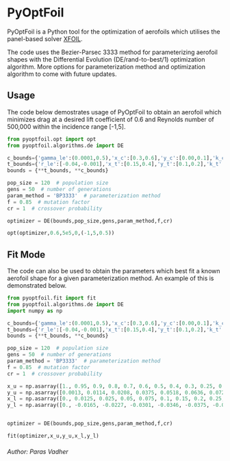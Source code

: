 # PyOptFoil
PyOptFoil is a Python tool for the optimization of aerofoils which utilises the panel-based solver [XFOIL](https://web.mit.edu/drela/Public/web/xfoil/).

The code uses the Bezier-Parsec 3333 method for parameterizing aerofoil shapes with the Differential Evolution (DE/rand-to-best/1) optimization algorithm. 
More options for parameterization method and optimization algorithm to come with future updates. 

## Usage
The code below demostrates usage of PyOptFoil to obtain an aerofoil which minimizes drag at a desired lift coefficient of 0.6 and Reynolds number of 500,000 within the incidence range [-1,5]. 

```python
from pyoptfoil.opt import opt
from pyoptfoil.algorithms.de import DE

c_bounds={'gamma_le':(0.0001,0.5),'x_c':[0.3,0.6],'y_c':[0.00,0.1],'k_c':[-1,-0.01],'z_te':[0.0,0.00],'alpha_te':[0.0001,0.5]}
t_bounds={'r_le':[-0.04,-0.001],'x_t':[0.15,0.4],'y_t':[0.1,0.2],'k_t':[-1,0.1],'dz_te':[0.0,0.001],'beta_te':[0.001,0.3]}
bounds = {**t_bounds, **c_bounds}

pop_size = 120  # population size
gens = 50  # number of generations
param_method = 'BP3333'  # parameterization method
f = 0.85  # mutation factor
cr = 1  # crossover probability

optimizer = DE(bounds,pop_size,gens,param_method,f,cr)

opt(optimizer,0.6,5e5,0,(-1,5,0.5))
```

## Fit Mode
The code can also be used to obtain the parameters which best fit a known aerofoil shape for a given parameterization method. An example of this is demonstrated below.

```python
from pyoptfoil.fit import fit
from pyoptfoil.algorithms.de import DE
import numpy as np

c_bounds={'gamma_le':(0.0001,0.5),'x_c':[0.3,0.6],'y_c':[0.00,0.1],'k_c':[-1,-0.01],'z_te':[0.0,0.00],'alpha_te':[0.0001,0.5]}
t_bounds={'r_le':[-0.04,-0.001],'x_t':[0.15,0.4],'y_t':[0.1,0.2],'k_t':[-1,0.1],'dz_te':[0.0,0.001],'beta_te':[0.001,0.3]}
bounds = {**t_bounds, **c_bounds}

pop_size = 120  # population size
gens = 50  # number of generations
param_method = 'BP3333'  # parameterization method
f = 0.85  # mutation factor
cr = 1  # crossover probability

x_u = np.asarray([1., 0.95, 0.9, 0.8, 0.7, 0.6, 0.5, 0.4, 0.3, 0.25, 0.2, 0.15, 0.1, 0.075, 0.05, 0.025, 0.0125, 0])
y_u = np.asarray([0.0013, 0.0114, 0.0208, 0.0375, 0.0518, 0.0636, 0.0724, 0.078, 0.0788, 0.0767, 0.0726, 0.0661, 0.0563, 0.0496, 0.0413, 0.0299, 0.0215, 0.])
x_l = np.asarray([0., 0.0125, 0.025, 0.05, 0.075, 0.1, 0.15, 0.2, 0.25, 0.3, 0.4, 0.5, 0.6, 0.7, 0.8, 0.9, 0.95, 1.])
y_l = np.asarray([0., -0.0165, -0.0227, -0.0301, -0.0346, -0.0375, -0.041, -0.0423, -0.0422, -0.0412, -0.038, -0.0334, -0.0276, -0.0214, -0.015, -0.0082, -0.0048, -0.0013])


optimizer = DE(bounds,pop_size,gens,param_method,f,cr)

fit(optimizer,x_u,y_u,x_l,y_l)
```

###### Author: Paras Vadher
